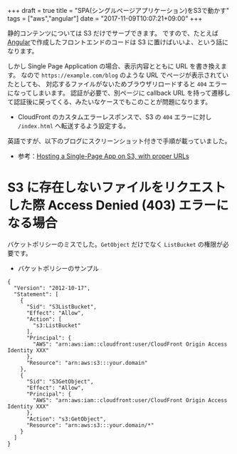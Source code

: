 +++
draft = true
title = "SPA(シングルページアプリケーション)をS3で動かす"
tags = ["aws","angular"]
date = "2017-11-09T10:07:21+09:00"
+++

静的コンテンツについては S3 だけでサーブできます。
ですので、たとえば[Angular](https://angular.io/)で作成したフロントエンドのコードは S3 に置けばいいよ、という話になります。

しかし Single Page Application の場合、表示内容とともに URL を書き換えます。
なので `https://example.com/blog` のような URL でページが表示されていたとしても、
対応するファイルがないためブラウザリロードすると `404` エラーになってしまいます。
認証が必要で、別ページに callback URL を持って遷移して認証後に戻ってくる、みたいなケースでもこのことが問題になります。

* CloudFront のカスタムエラーレスポンスで、S3 の `404` エラーに対し `/index.html` へ転送するよう設定する。

英語ですが、以下のブログにスクリーンショット付きで手順が載っていました。

* 参考：[Hosting a Single-Page App on S3, with proper URLs](https://keita.blog/2015/11/24/hosting-a-single-page-app-on-s3-with-proper-urls/)

<!--more-->

# S3 に存在しないファイルをリクエストした際 Access Denied (403) エラーになる場合

バケットポリシーのミスでした。`GetObject` だけでなく `ListBucket` の権限が必要です。

* バケットポリシーのサンプル

```
{
  "Version": "2012-10-17",
  "Statement": [
    {
      "Sid": "S3ListBucket",
      "Effect": "Allow",
      "Action": [
        "s3:ListBucket"
      ],
      "Principal": {
        "AWS": "arn:aws:iam::cloudfront:user/CloudFront Origin Access Identity XXX"
      },
      "Resource": "arn:aws:s3:::your.domain"
    },
    {
      "Sid": "S3GetObject",
      "Effect": "Allow",
      "Principal": {
        "AWS": "arn:aws:iam::cloudfront:user/CloudFront Origin Access Identity XXX"
      },
      "Action": "s3:GetObject",
      "Resource": "arn:aws:s3:::your.domain/*"
    }
  ]
}
```
